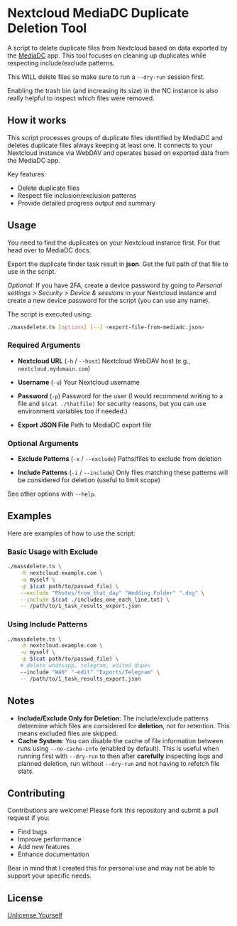 # Nextcloud MediaDC Duplicate Deletion Tool

A script to delete duplicate files from Nextcloud based on data exported by the [MediaDC](https://github.com/cloud-py-api/mediadc) app. This tool focuses on cleaning up duplicates while respecting include/exclude patterns.


This WILL delete files so make sure to run a `--dry-run` session first.

Enabling the trash bin (and increasing its size) in the NC instance is also really helpful to inspect which files were removed.

## How it works

This script processes groups of duplicate files identified by MediaDC and deletes duplicate files always keeping at least one. It connects to your Nextcloud instance via WebDAV and operates based on exported data from the MediaDC app.

Key features:
- Delete duplicate files
- Respect file inclusion/exclusion patterns
- Provide detailed progress output and summary

## Usage

You need to find the duplicates on your Nextcloud instance first. For that head over to MediaDC docs.

Export the duplicate finder task result in **json**. Get the full path of that file to use in the script.

*Optional*: If you have 2FA, create a device password by going to *Personal settings > Security > Device & sessions* in your Nextcloud instance and create a new device password for the script (you can use any name).

The script is executed using:

```bash
./massdelete.ts [options] [--] <export-file-from-mediadc.json>
```

### Required Arguments

- **Nextcloud URL** (`-h` / `--host`)
Nextcloud WebDAV host (e.g., `nextcloud.mydomain.com`)

- **Username** (`-u`)
Your Nextcloud username

- **Password** (`-p`)
Password for the user (I would recommend writing to a file and `$(cat ./thatfile)` for security reasons, but you can use environment variables too if needed.)

- **Export JSON File**
Path to MediaDC export file

### Optional Arguments

- **Exclude Patterns** (`-x` / `--exclude`)
Paths/files to exclude from deletion

- **Include Patterns** (`-i` / `--include`)
Only files matching these patterns will be considered for deletion (useful to limit scope)

See other options with `--help`.

## Examples

Here are examples of how to use the script:

### Basic Usage with Exclude
```bash
./massdelete.ts \
    -h nextcloud.example.com \
    -u myself \
    -p $(cat path/to/passwd_file) \
    --exclude "Photos/from_that_day" "Wedding Folder" ".dng" \
    --include $(cat ./includes_one_each_line.txt) \
    -- /path/to/1_task_results_export.json
```

### Using Include Patterns
```bash
./massdelete.ts \
    -h nextcloud.example.com \
    -u myself \
    -p $(cat path/to/passwd_file) \
    # delete whatsapp, telegram, edited dupes
    --include "WA0" "-edit" "Exports/Telegram" \
    -- /path/to/1_task_results_export.json
```

## Notes

- **Include/Exclude Only for Deletion**: The include/exclude patterns determine which files are considered for **deletion**, not for retention. This means excluded files are skipped.
- **Cache System**: You can disable the cache of file information between runs using `--no-cache-info` (enabled by default). This is useful when running first with `--dry-run` to then after **carefully** inspecting logs and planned deletion, run without `--dry-run` and not having to refetch file stats.

## Contributing

Contributions are welcome! Please fork this repository and submit a pull request if you:
- Find bugs
- Improve performance
- Add new features
- Enhance documentation

Bear in mind that I created this for personal use and may not be able to support your specific needs.

## License

[Unlicense Yourself](LICENSE)

